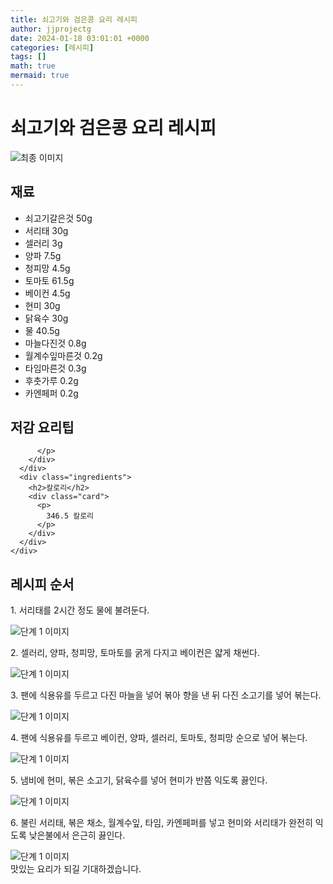 ```yaml
---
title: 쇠고기와 검은콩 요리 레시피
author: jjprojectg
date: 2024-01-18 03:01:01 +0000
categories: [레시피]
tags: []
math: true
mermaid: true
---
```

<meta name="og:type" content="website"/>
<meta charset="UTF-8"/>
<div class="header">
  <h1>쇠고기와 검은콩 요리 레시피</h1>
</div>

<div class="container my-4">
  <div class="row">
    <div class="col-12 col-md-6">
      <div class="recipe-image">
        <img src="http://www.foodsafetykorea.go.kr/uploadimg/20141117/20141117053349_1416213229507.jpg" class="step-image" alt="최종 이미지"/>
      </div>
    </div>
    <div class="col-12 col-md-6">
      <div class="ingredients">
        <h2>재료</h2>
        <ul class="card">
          <li> 쇠고기갈은것 50g </li>
          <li>  서리태 30g </li>
          <li>  셀러리 3g </li>
          <li>  양파 7.5g </li>
          <li>  청피망 4.5g </li>
          <li>  토마토 61.5g </li>
          <li>  베이컨 4.5g </li>
          <li>  현미 30g </li>
          <li>  닭육수 30g </li>
          <li>  물 40.5g </li>
          <li>  마늘다진것 0.8g </li>
          <li>  월계수잎마른것 0.2g </li>
          <li>  타임마른것 0.3g </li>
          <li>  후춧가루 0.2g </li>
          <li>  카엔페퍼 0.2g </li>
</ul>
      </div>
    </div>
    <div class="col-12 col-md-6">
      <div class="ingredients">
        <h2>저감 요리팁</h2>
        <div class="card"> 
          <p>
            
          </p>
        </div>
      </div>
      <div class="ingredients">
        <h2>칼로리</h2>
        <div class="card"> 
          <p>
            346.5 칼로리
          </p>
        </div>
      </div>
    </div>
  </div>

  <h2 class="my-4">레시피 순서</h2>
  <div class="card recipe-card">
    <div class="card-body recipe-step">
      <p class="card-text step-description">1. 서리태를 2시간 정도 물에 불려둔다.</p>
      <img src="http://www.foodsafetykorea.go.kr/uploadimg/cook/798-1.jpg" alt="단계 1 이미지" class="step-image"/>
    </div>
  </div>
  <div class="card recipe-card">
    <div class="card-body recipe-step">
      <p class="card-text step-description">2. 셀러리, 양파, 청피망, 토마토를 굵게 다지고 베이컨은 얇게 채썬다.</p>
      <img src="http://www.foodsafetykorea.go.kr/uploadimg/cook/798-2.jpg" alt="단계 1 이미지" class="step-image"/>
    </div>
  </div>
  <div class="card recipe-card">
    <div class="card-body recipe-step">
      <p class="card-text step-description">3. 팬에 식용유를 두르고 다진 마늘을 넣어 볶아 향을 낸 뒤 다진 소고기를 넣어 볶는다.</p>
      <img src="http://www.foodsafetykorea.go.kr/uploadimg/cook/798-3.jpg" alt="단계 1 이미지" class="step-image"/>
    </div>
  </div>
  <div class="card recipe-card">
    <div class="card-body recipe-step">
      <p class="card-text step-description">4. 팬에 식용유를 두르고 베이컨, 양파, 셀러리, 토마토, 청피망 순으로 넣어 볶는다.</p>
      <img src="http://www.foodsafetykorea.go.kr/uploadimg/cook/798-4.jpg" alt="단계 1 이미지" class="step-image"/>
    </div>
  </div>
  <div class="card recipe-card">
    <div class="card-body recipe-step">
      <p class="card-text step-description">5. 냄비에 현미, 볶은 소고기, 닭육수를 넣어 현미가 반쯤 익도록 끓인다.</p>
      <img src="http://www.foodsafetykorea.go.kr/uploadimg/cook/798-5.jpg" alt="단계 1 이미지" class="step-image"/>
    </div>
  </div>
  <div class="card recipe-card">
    <div class="card-body recipe-step">
      <p class="card-text step-description">6. 불린 서리태, 볶은 채소, 월계수잎, 타임, 카엔페퍼를 넣고 현미와 서리태가 완전히 익도록  낮은불에서 은근히 끓인다.</p>
      <img src="http://www.foodsafetykorea.go.kr/uploadimg/cook/798-6.jpg" alt="단계 1 이미지" class="step-image"/>
    </div>
  </div>

</div>
맛있는 요리가 되길 기대하겠습니다.
